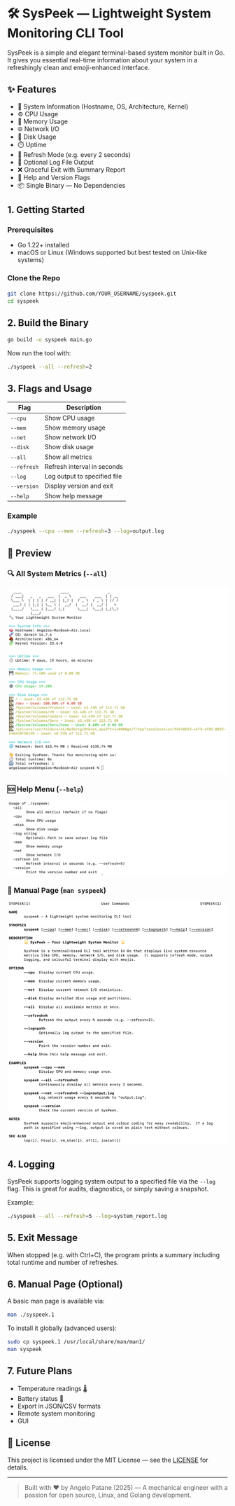 # 🛠️ SysPeek — Lightweight System Monitoring CLI Tool

SysPeek is a simple and elegant terminal-based system monitor built in Go. It gives you essential real-time information about your system in a refreshingly clean and emoji-enhanced interface.

## ✨ Features

- 🧠 System Information (Hostname, OS, Architecture, Kernel)
- ⚙️ CPU Usage
- 💾 Memory Usage
- 🌐 Network I/O
- 💽 Disk Usage
- ⏱️ Uptime
- 🔁 Refresh Mode (e.g. every 2 seconds)
- 📄 Optional Log File Output
- ❌ Graceful Exit with Summary Report
- 🧾 Help and Version Flags
- 📦 Single Binary — No Dependencies

## 1. Getting Started

### Prerequisites

- Go 1.22+ installed
- macOS or Linux (Windows supported but best tested on Unix-like systems)

### Clone the Repo

```bash
git clone https://github.com/YOUR_USERNAME/syspeek.git
cd syspeek
```

## 2. Build the Binary

```bash
go build -o syspeek main.go
```

Now run the tool with:

```bash
./syspeek --all --refresh=2
```

## 3. Flags and Usage

| Flag         | Description                        |
|--------------|------------------------------------|
| `--cpu`      | Show CPU usage                     |
| `--mem`      | Show memory usage                  |
| `--net`      | Show network I/O                   |
| `--disk`     | Show disk usage                    |
| `--all`      | Show all metrics                   |
| `--refresh`  | Refresh interval in seconds        |
| `--log`      | Log output to specified file       |
| `--version`  | Display version and exit           |
| `--help`     | Show help message                  |

### Example

```bash
./syspeek --cpu --mem --refresh=3 --log=output.log
```

## 📸 Preview

### 🔍 All System Metrics (`--all`)

![SysPeek All](assets/syspeek-all.png)

### 🆘 Help Menu (`--help`)

![SysPeek Help](assets/syspeek-help.png)

### 📘 Manual Page (`man syspeek`)

![SysPeek Manual](assets/syspeek-manual.png)

## 4. Logging

SysPeek supports logging system output to a specified file via the `--log` flag. This is great for audits, diagnostics, or simply saving a snapshot.

Example:

```bash
./syspeek --all --refresh=5 --log=system_report.log
```

## 5. Exit Message

When stopped (e.g. with Ctrl+C), the program prints a summary including total runtime and number of refreshes.

## 6. Manual Page (Optional)

A basic man page is available via:

```bash
man ./syspeek.1
```

To install it globally (advanced users):

```bash
sudo cp syspeek.1 /usr/local/share/man/man1/
man syspeek
```

## 7. Future Plans

- Temperature readings 🌡️
- Battery status 🔋
- Export in JSON/CSV formats
- Remote system monitoring
- GUI

## 📄 License

This project is licensed under the MIT License — see the [LICENSE](https://chatgpt.com/c/LICENSE) for details.

---

> Built with ❤️ by Angelo Patane (2025) — A mechanical engineer with a passion for open source, Linux, and Golang development.
